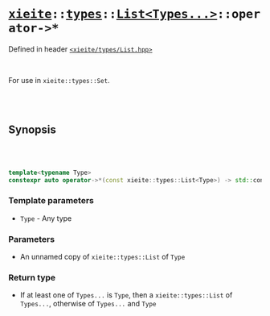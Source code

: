# [`xieite`](../../../README.md)`::`[`types`](../../../docs/types.md)`::`[`List<Types...>`](../../../docs/types/List.md)`::operator->*`
Defined in header [`<xieite/types/List.hpp>`](../../../include/xieite/types/List.hpp)

<br/>

For use in `xieite::types::Set`.

<br/><br/>

## Synopsis

<br/><br/>

```cpp
template<typename Type>
constexpr auto operator->*(const xieite::types::List<Type>) -> std::conditional_t<(std::is_same_v<Types, Type> || ...), xieite::types::List<Types...>, xieite::types::List<Types..., Type>>;
```
### Template parameters
- `Type` - Any type
### Parameters
- An unnamed copy of `xieite::types::List` of `Type`
### Return type
- If at least one of `Types...` is `Type`, then a `xieite::types::List` of `Types...`, otherwise of `Types...` and `Type`
